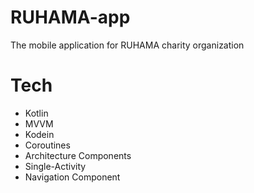 # RUHAMA-app
The mobile application for RUHAMA charity organization

# Tech
* Kotlin
* MVVM
* Kodein
* Coroutines
* Architecture Components
* Single-Activity
* Navigation Component
